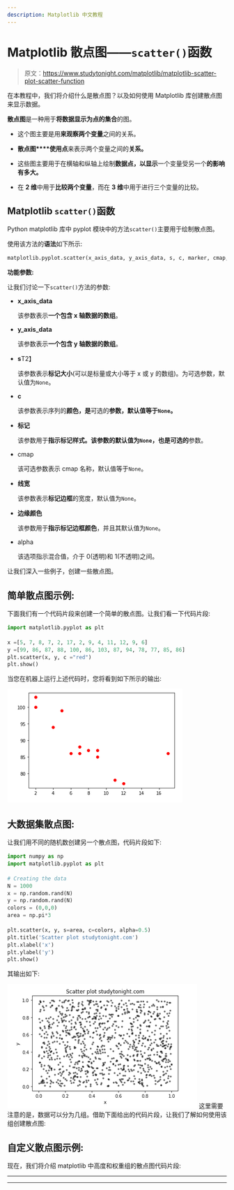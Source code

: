 ```yaml
---
description: Matplotlib 中文教程
---
```


# Matplotlib 散点图——`scatter()`函数

> 原文：<https://www.studytonight.com/matplotlib/matplotlib-scatter-plot-scatter-function>

在本教程中，我们将介绍什么是散点图？以及如何使用 Matplotlib 库创建散点图来显示数据。

**散点图**是一种用于**将数据显示为点的集合**的图。

*   这个图主要是用**来观察两个变量**之间的关系。

*   **散点图****使用点**来表示两个变量之间的**关系。**

*   这些图主要用于在横轴和纵轴上绘制**数据点，以显示**一个变量受另一个**的影响有多大。**

*   在 **2 维**中用于**比较两个变量**，而在 **3 维**中用于进行三个变量的比较。

## Matplotlib `scatter()`函数

Python matplotlib 库中 pyplot 模块中的方法`scatter()`主要用于绘制散点图。

使用该方法的**语法**如下所示:

```py
matplotlib.pyplot.scatter(x_axis_data, y_axis_data, s, c, marker, cmap, vmin, vmax,alpha,linewidths, edgecolors)
```

**功能参数:**

让我们讨论一下`scatter()`方法的参数:

*   **x_axis_data**

    该参数表示**一个包含 x 轴数据的数组**。

*   **y_axis_data**

    该参数表示**一个包含 y 轴数据的数组**。

*   **s**T2】

    该参数表示**标记大小**(可以是标量或大小等于 x 或 y 的数组)。为可选参数，默认值为`None`。

*   **c**

    该参数表示序列的**颜色，是**可选的**参数，默认值等于`None`。**

*   **标记**

    该参数用于**指示标记样式。**该参数的默认值为`None`，也是**可选的**参数。

*   cmap

    该可选参数表示 cmap 名称，默认值等于`None`。

*   **线宽**

    该参数表示**标记边框**的宽度，默认值为`None`。

*   **边缘颜色**

    该参数用于**指示标记边框颜色**，并且其默认值为`None`。

*   alpha

    该选项指示混合值，介于 0(透明)和 1(不透明)之间。

让我们深入一些例子，创建一些散点图。

## 简单散点图示例:

下面我们有一个代码片段来创建一个简单的散点图。让我们看一下代码片段:

```py
import matplotlib.pyplot as plt 

x =[5, 7, 8, 7, 2, 17, 2, 9, 4, 11, 12, 9, 6] 
y =[99, 86, 87, 88, 100, 86, 103, 87, 94, 78, 77, 85, 86] 
plt.scatter(x, y, c ="red") 
plt.show() 
```

当您在机器上运行上述代码时，您将看到如下所示的输出:

![scatter plot example matplotlib](img/54f72161306a8fff5b3f7644d0f40155.png)

## 大数据集散点图:

让我们用不同的随机数创建另一个散点图，代码片段如下:

```py
import numpy as np
import matplotlib.pyplot as plt

# Creating the data
N = 1000
x = np.random.rand(N)
y = np.random.rand(N)
colors = (0,0,0)
area = np.pi*3

plt.scatter(x, y, s=area, c=colors, alpha=0.5)
plt.title('Scatter plot studytonight.com')
plt.xlabel('x')
plt.ylabel('y')
plt.show()
```

其输出如下:

![scatter plot example matplotlib](img/af5cf9f56586980ba4bde119c4fc1c74.png)
这里需要注意的是，数据可以分为几组。借助下面给出的代码片段，让我们了解如何使用该组创建散点图:

## 自定义散点图示例:

现在，我们将介绍 matplotlib 中高度和权重组的散点图代码片段:

* * *

* * *